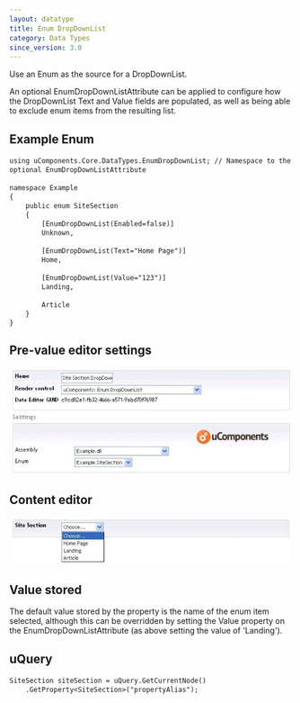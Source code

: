 ```yaml
---
layout: datatype
title: Enum DropDownList
category: Data Types
since_version: 3.0
---
```


Use an Enum as the source for a DropDownList.

An optional EnumDropDownListAttribute can be applied to configure how the DropDownList Text and Value fields are populated, as well as being able to exclude enum items from the resulting list.

## Example Enum

	using uComponents.Core.DataTypes.EnumDropDownList; // Namespace to the optional EnumDropDownListAttribute

	namespace Example
	{
		public enum SiteSection
		{
			[EnumDropDownList(Enabled=false)]
			Unknown,

			[EnumDropDownList(Text="Home Page")]
			Home,

			[EnumDropDownList(Value="123")]
			Landing,

			Article
		}
	}

## Pre-value editor settings

![Prevalue Editor](PreValueEditor.jpg)


## Content editor

![Content Editor](DataEditor.jpg)

## Value stored

The default value stored by the property is the name of the enum item selected, although this can be overridden by setting the Value property on the EnumDropDownListAttribute (as above setting the value of 'Landing').

## uQuery

	SiteSection siteSection = uQuery.GetCurrentNode()
		.GetProperty<SiteSection>("propertyAlias");
